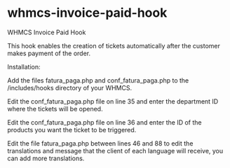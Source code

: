 # whmcs-invoice-paid-hook
WHMCS Invoice Paid Hook

This hook enables the creation of tickets automatically after the customer makes payment of the order.

Installation:

Add the files fatura_paga.php and conf_fatura_paga.php to the /includes/hooks directory of your WHMCS.

Edit the conf_fatura_paga.php file on line 35 and enter the department ID where the tickets will be opened.

Edit the conf_fatura_paga.php file on line 36 and enter the ID of the products you want the ticket to be triggered.

Edit the file fatura_paga.php between lines 46 and 88 to edit the translations and message that the client of each language will receive, you can add more translations.

